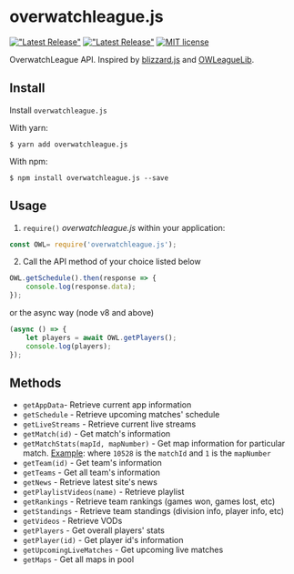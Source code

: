 # overwatchleague.js
[!["Latest Release"](https://img.shields.io/github/release/ShaunLWM/OverwatchLeague.js.svg)](https://github.com/ShaunLWM/OverwatchLeague.js/releases/latest)
[!["Latest Release"](https://img.shields.io/npm/v/overwatchleague.js.svg)](https://github.com/ShaunLWM/OverwatchLeague.js/releases/latest)
[![MIT license](https://img.shields.io/badge/license-MIT-green.svg)](https://github.com/ShaunLWM/OverwatchLeague.js/blob/master/LICENSE)

OverwatchLeague API. Inspired by [blizzard.js](https://github.com/benweier/blizzard.js) and [OWLeagueLib](https://github.com/overtools/OWLeagueLib/).

## Install

Install `overwatchleague.js` 

With yarn:

    $ yarn add overwatchleague.js

With npm:

    $ npm install overwatchleague.js --save

## Usage

1. `require()` *overwatchleague.js* within your application:

```javascript
const OWL= require('overwatchleague.js');
```

2. Call the API method of your choice listed below

```javascript
OWL.getSchedule().then(response => {
    console.log(response.data);
});
```
or the async way (node v8 and above)
```javascript
(async () => {
    let players = await OWL.getPlayers();
    console.log(players);
});
```
## Methods
- `getAppData`- Retrieve current app information
- `getSchedule` - Retrieve upcoming matches' schedule
- `getLiveStreams` - Retrieve current live streams
- `getMatch(id)` - Get match's information
- `getMatchStats(mapId, mapNumber)` - Get map information for particular match. [Example](https://api.overwatchleague.com/stats/matches/10528/maps/1): where `10528` is the `matchId` and `1` is the `mapNumber`
- `getTeam(id)` - Get team's information
- `getTeams` - Get all team's information
- `getNews` - Retrieve latest site's news
- `getPlaylistVideos(name)` - Retrieve playlist
- `getRankings` - Retrieve team rankings (games won, games lost, etc)
- `getStandings` - Retrieve team standings (division info, player info, etc)
- `getVideos` - Retrieve VODs
- `getPlayers` - Get overall players' stats
- `getPlayer(id)` - Get player id's information
- `getUpcomingLiveMatches` - Get upcoming live matches
- `getMaps` - Get all maps in pool